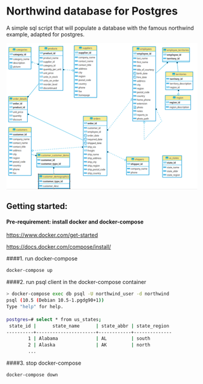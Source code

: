 # Northwind database for Postgres

A simple sql script that will populate a database with the famous northwind example,
adapted for postgres.

<img src=ER.png />

## Getting started:

#### Pre-requirement: install docker and docker-compose
 
 https://www.docker.com/get-started
 
 https://docs.docker.com/compose/install/


####1. run docker-compose

```bash
docker-compose up
```

####2. run psql client in the docker-compose container

````bash
> docker-compose exec db psql -U northwind_user -d northwind
psql (10.5 (Debian 10.5-1.pgdg90+1))
Type "help" for help.

postgres=# select * from us_states;
 state_id |      state_name      | state_abbr | state_region
----------+----------------------+------------+--------------
        1 | Alabama              | AL         | south
        2 | Alaska               | AK         | north
        ...
````

####3. stop docker-compose
```bash
docker-compose down
```


